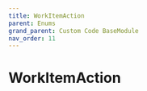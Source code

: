 ```yaml
---
title: WorkItemAction
parent: Enums
grand_parent: Custom Code BaseModule
nav_order: 11
---
```


# WorkItemAction

